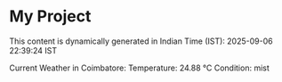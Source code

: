 # My Project

This content is dynamically generated in Indian Time (IST): 2025-09-06 22:39:24 IST


Current Weather in Coimbatore:
Temperature: 24.88 °C
Condition: mist
